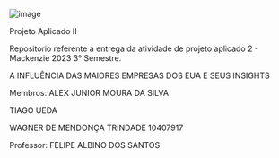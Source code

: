 ![image](https://github.com/WAGNERTRINDADE1/ProjetoAplicado-2/assets/127903524/cb7b20cb-8c5b-4b80-a5ed-93e02c1b6916)



Projeto Aplicado II

Repositorio referente a entrega da atividade de projeto aplicado 2 - Mackenzie 2023 3° Semestre.

A INFLUÊNCIA DAS MAIORES EMPRESAS DOS EUA E SEUS INSIGHTS

Membros:
ALEX JUNIOR MOURA DA SILVA

TIAGO UEDA

WAGNER DE MENDONÇA TRINDADE 					10407917



Professor:
FELIPE ALBINO DOS SANTOS
